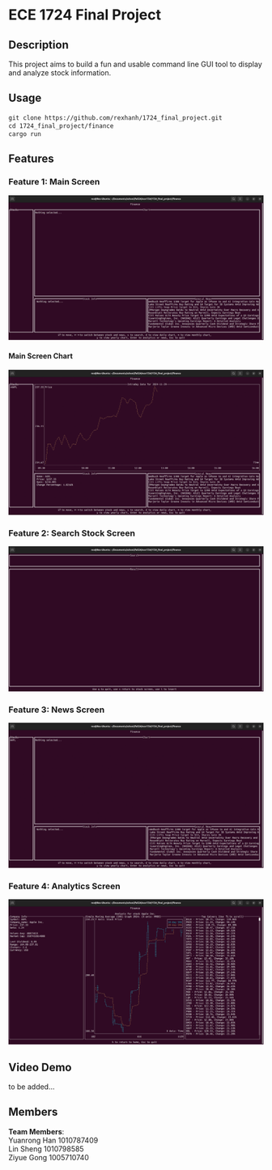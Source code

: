 # ECE 1724 Final Project

## Description

This project aims to build a fun and usable command line GUI tool to display and analyze stock information.

## Usage

```
git clone https://github.com/rexhanh/1724_final_project.git
cd 1724_final_project/finance
cargo run
```

## Features

### Feature 1: Main Screen

![alt text](images/main_screen.png)

#### Main Screen Chart

![alt text](images/chart.gif)

### Feature 2: Search Stock Screen

![alt text](images/search_screen.gif)

### Feature 3: News Screen

![alt text](/images/news_screen.gif)

### Feature 4: Analytics Screen

![alt text](/images/analytics_screen.png)

## Video Demo

to be added...

## Members

**Team Members**:  
Yuanrong Han 1010787409  
Lin Sheng 1010798585  
Ziyue Gong 1005710740
